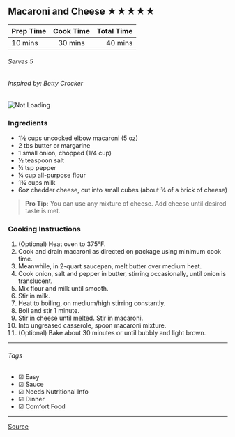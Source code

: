 ## Macaroni and Cheese ★★★★★

| Prep Time  | Cook Time    | Total Time  |
| ---------- |:------------:| -----------:|
| 10 mins    | 30 mins      | 40 mins     |


###### Serves 5
###### Inspired by: Betty Crocker

![Not Loading](http://i.imgur.com/BNHFLeA.png)

### Ingredients

* 1½ cups uncooked elbow macaroni (5 oz)
* 2 tbs butter or margarine
* 1 small onion, chopped (1/4 cup) 
* ½ teaspoon salt
* ¼ tsp pepper
* ¼ cup all-purpose flour
* 1¾ cups milk
* 6oz chedder cheese, cut into small cubes (about ¾ of a brick of cheese)

> **Pro Tip:** You can use any mixture of cheese. Add cheese until desired taste is met.

### Cooking Instructions

1. (Optional) Heat oven to 375°F.
2. Cook and drain macaroni as directed on package using minimum cook time.
3. Meanwhile, in 2-quart saucepan, melt butter over medium heat. 
4. Cook onion, salt and pepper in butter, stirring occasionally, until onion is translucent.
5. Mix flour and milk until smooth. 
6. Stir in milk.
7. Heat to boiling, on medium/high stirring constantly.
8. Boil and stir 1 minute.
9. Stir in cheese until melted. Stir in macaroni.
10. Into ungreased casserole, spoon macaroni mixture.
11. (Optional) Bake about 30 minutes or until bubbly and light brown.


---

###### Tags
- ☑ Easy
- ☑ Sauce
- ☑ Needs Nutritional Info
- ☑ Dinner
- ☑ Comfort Food

---

[Source](http://www.bettycrocker.com/recipes/moms-macaroni-and-cheese/3e25ca3c-c6f5-4a67-88a0-690ac294918b)


